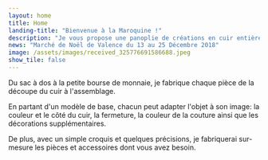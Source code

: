 ```yaml
---
layout: home
title: Home
landing-title: "Bienvenue à la Maroquine !"
description: "Je vous propose une panoplie de créations en cuir entièrement faites à la main."
news: "Marché de Noël de Valence du 13 au 25 Décembre 2018"
image: /assets/images/received_325776691586688.jpeg
show_tile: false
---
```

Du sac à dos à la petite bourse de monnaie, je fabrique chaque pièce de la découpe du cuir à l'assemblage.

En partant d'un modèle de base, chacun peut adapter l'objet à son image: la couleur et le côté du cuir, la fermeture, la couleur de la couture ainsi que les décorations supplémentaires.

De plus, avec un simple croquis et quelques précisions, je fabriquerai sur-mesure les pièces et accessoires dont vous avez besoin.